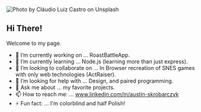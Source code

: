 ![Photo by  [Cláudio Luiz Castro](https://unsplash.com/@claudiolcastro?utm_source=unsplash&utm_medium=referral&utm_content=creditCopyText)  on  [Unsplash](https://unsplash.com/s/photos/nintendo?utm_source=unsplash&utm_medium=referral&utm_content=creditCopyText)](https://images.unsplash.com/photo-1551103782-8ab07afd45c1?ixid=MXwxMjA3fDB8MHxwaG90by1wYWdlfHx8fGVufDB8fHw=&ixlib=rb-1.2.1&auto=format&fit=crop&w=1050&q=80)

## Hi There!

Welcome to my page. 
- 🔭 I’m currently working on ... RoastBattleApp.
- 🌱 I’m currently learning ... Node.js (learning more than just express).
- 👯 I’m looking to collaborate on ... In Browser recreation of SNES games with only web technologies (ActRaiser).
- 🤔 I’m looking for help with ... Design, and paired programming.
- 💬 Ask me about ... my favorite projects.
- 📫 How to reach me: ... www.linkedin.com/in/austin-skrobarczyk
- ⚡ Fun fact: ... I'm colorblind and half Polish!
